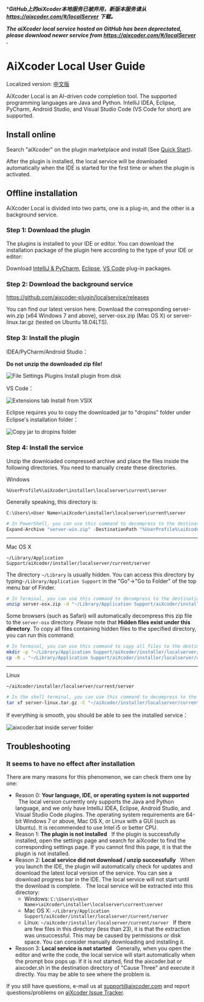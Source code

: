 ****GitHub上的aiXcoder本地服务已被弃用，新版本服务请从 https://aixcoder.com/#/localServer 下载。***

***The aiXcoder local service hosted on GitHub has been deprectated, please download newer service from https://aixcoder.com/#/localServer .***

# AiXcoder Local User Guide

Localized version: [中文版](https://github.com/aixcoder-plugin/localservice/blob/master/%E6%9C%AC%E5%9C%B0%E7%89%88aiXcoder%E4%BD%BF%E7%94%A8%E6%8C%87%E5%8D%97.md)

AiXcoder Local is an AI-driven code completion tool. The supported programming languages are Java and Python. IntelliJ IDEA, Eclipse, PyCharm, Android Studio, and Visual Studio Code (VS Code for short) are supported.

## Install online

Search "aiXcoder" on the plugin marketplace and install (See [Quick Start](https://github.com/aixcoder-plugin/doc/blob/master/README.md)).

After the plugin is installed, the local service will be downloaded automatically when the IDE is started for the first time or when the plugin is activated.

## Offline installation

AiXcoder Local is divided into two parts, one is a plug-in, and the other is a background service.

### Step 1: Download the plugin

The plugins is installed to your IDE or editor. You can download the installation package of the plugin here according to the type of your IDE or editor:

Download [IntelliJ & PyCharm](https://plugins.jetbrains.com/plugin/13574-aixcoder-ai-completion/), [Eclipse](https://marketplace.eclipse.org/content/aixcoder-ai-code-completer), [VS Code](https://marketplace.visualstudio.com/items?itemName=aixcoder-plugin.aixcoder&ssr=false#overview) plug-in packages.

### Step 2: Download the background service

https://github.com/aixcoder-plugin/localservice/releases

You can find our latest version here. Download the corresponding server-win.zip (x64 Windows 7 and above), server-osx.zip (Mac OS X) or server-linux.tar.gz (tested on Ubuntu 18.04LTS).

### Step 3: Install the plugin

IDEA/PyCharm/Android Studio：

**Do not unzip the downloaded zip file!**

![File Settings Plugins Install plugin from disk](https://github.com/aixcoder-plugin/localservice/raw/master/idea-install-zip.png)

VS Code：

![Extensions tab Install from VSIX](https://github.com/aixcoder-plugin/localservice/raw/master/vscode-install-vsix.png)

Eclipse requires you to copy the downloaded jar to "dropins" folder under Eclipse's installation folder：

![Copy jar to dropins folder](https://github.com/aixcoder-plugin/localservice/raw/master/eclipse-installed.png)

### Step 4: Install the service

Unzip the downloaded compressed archive and place the files inside the following directories. You need to manually create these directories.


Windows

`%UserProfile%\aiXcoder\installer\localserver\current\server`

Generally speaking, this directory is:

`C:\Users\<User Name>\aiXcoder\installer\localserver\current\server`

```powershell
# In PowerShell, you can use this command to decompress to the destination folder:
Expand-Archive "server-win.zip" -DestinationPath "%UserProfile%\aiXcoder\installer\localserver\current\server"
```

***

Mac OS X

`~/Library/Application Support/aiXcoder/installer/localserver/current/server`

The directory `~/Library` is usually hidden. You can access this directory by typing`~/Library/Application Support` in the "Go"->"Go to Folder" of the top menu bar of Finder.

```sh
# In Terminal, you can use this command to decompress to the destination folder:
unzip server-osx.zip -d "~/Library/Application Support/aiXcoder/installer/localserver/current/server"
```

Some browsers (such as Safari) will automatically decompress this zip file to the `server-osx` directory. Please note that **Hidden files exist under this directory**. To copy all files containing hidden files to the specified directory, you can run this command:

```sh
# In Terminal, you can use this command to copy all files to the destination folder:
mkdir -p "~/Library/Application Support/aiXcoder/installer/localserver/current/server"
cp -R . "~/Library/Application Support/aiXcoder/installer/localserver/current/server"
```

***

Linux

`~/aiXcoder/installer/localserver/current/server`

```sh
# In the shell terminal, you can use this command to decompress to the destination address:
tar xf server-linux.tar.gz -C "~/aiXcoder/installer/localserver/current/server"
```

If everything is smooth, you should be able to see the installed service：

![aixcoder.bat inside server folder](https://github.com/aixcoder-plugin/localservice/raw/master/local-installed.png)

## Troubleshooting

### It seems to have no effect after installation

There are many reasons for this phenomenon, we can check them one by one:

* Reason 0: **Your language, IDE, or operating system is not supported**
  The local version currently only supports the Java and Python language, and we only have IntelliJ IDEA, Eclipse, Android Studio, and Visual Studio Code plugins. The operating system requirements are 64-bit Windows 7 or above, Mac OS X, or Linux with a GUI (such as Ubuntu). It is recommended to use Intel i5 or better CPU.
* Reason 1: **The plugin is not installed**
  If the plugin is successfully installed, open the settings page and search for aiXcoder to find the corresponding settings page. If you cannot find this page, it is that the plugin is not installed.
* Reason 2: **Local service did not download / unzip successfully**
  When you launch the IDE, the plugin will automatically check for updates and download the latest local version of the service. You can see a download progress bar in the IDE. The local service will not start until the download is complete.
  The local service will be extracted into this directory:
    * Windows: `C:\Users\<User Name>\aiXcoder\installer\localserver\current\server`
    * Mac OS X: `~/Library/Application Support/aiXcoder/installer/localserver/current/server`
    * Linux: `~/aiXcoder/installer/localserver/current/server`
  If there are few files in this directory (less than 23), it is that the extraction was unsuccessful. This may be caused by permissions or disk space. You can consider manually downloading and installing it.
* Reason 3: **Local service is not started**
  Generally, when you open the editor and write the code, the local service will start automatically when the prompt box pops up. If it is not started, find the aixcoder.bat or aixcoder.sh in the destination directory of "Cause Three" and execute it directly. You may be able to see where the problem is.

If you still have questions, e-mail us at support@aixcoder.com and report questions/problems on [aiXcoder Issue Tracker](https://github.com/aixcoder-plugin/issue-tracker).
